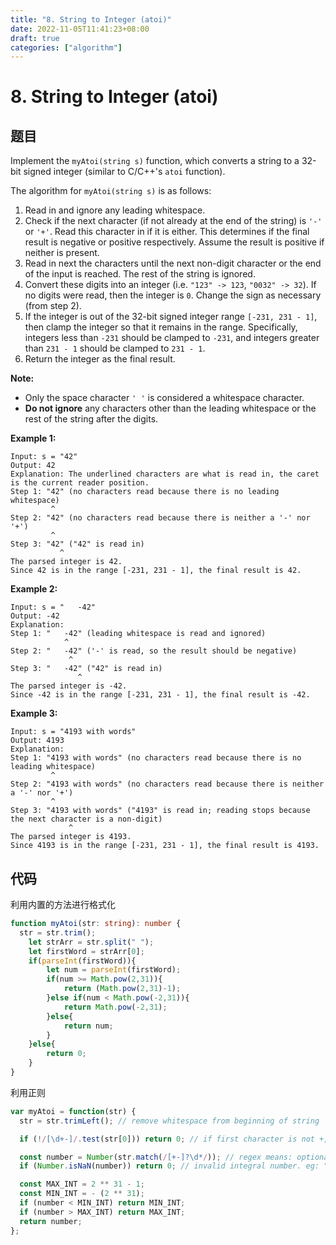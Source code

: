 ```yaml
---
title: "8. String to Integer (atoi)"
date: 2022-11-05T11:41:23+08:00
draft: true
categories: ["algorithm"]
---
```




# 8. String to Integer (atoi)



## 题目

Implement the `myAtoi(string s)` function, which converts a string to a 32-bit signed integer (similar to C/C++'s `atoi` function).

The algorithm for `myAtoi(string s)` is as follows:

1. Read in and ignore any leading whitespace.
2. Check if the next character (if not already at the end of the string) is `'-'` or `'+'`. Read this character in if it is either. This determines if the final result is negative or positive respectively. Assume the result is positive if neither is present.
3. Read in next the characters until the next non-digit character or the end of the input is reached. The rest of the string is ignored.
4. Convert these digits into an integer (i.e. `"123" -> 123`, `"0032" -> 32`). If no digits were read, then the integer is `0`. Change the sign as necessary (from step 2).
5. If the integer is out of the 32-bit signed integer range `[-231, 231 - 1]`, then clamp the integer so that it remains in the range. Specifically, integers less than `-231` should be clamped to `-231`, and integers greater than `231 - 1` should be clamped to `231 - 1`.
6. Return the integer as the final result.

**Note:**

- Only the space character `' '` is considered a whitespace character.
- **Do not ignore** any characters other than the leading whitespace or the rest of the string after the digits.

 

**Example 1:**

```
Input: s = "42"
Output: 42
Explanation: The underlined characters are what is read in, the caret is the current reader position.
Step 1: "42" (no characters read because there is no leading whitespace)
         ^
Step 2: "42" (no characters read because there is neither a '-' nor '+')
         ^
Step 3: "42" ("42" is read in)
           ^
The parsed integer is 42.
Since 42 is in the range [-231, 231 - 1], the final result is 42.
```

**Example 2:**

```
Input: s = "   -42"
Output: -42
Explanation:
Step 1: "   -42" (leading whitespace is read and ignored)
            ^
Step 2: "   -42" ('-' is read, so the result should be negative)
             ^
Step 3: "   -42" ("42" is read in)
               ^
The parsed integer is -42.
Since -42 is in the range [-231, 231 - 1], the final result is -42.
```

**Example 3:**

```
Input: s = "4193 with words"
Output: 4193
Explanation:
Step 1: "4193 with words" (no characters read because there is no leading whitespace)
         ^
Step 2: "4193 with words" (no characters read because there is neither a '-' nor '+')
         ^
Step 3: "4193 with words" ("4193" is read in; reading stops because the next character is a non-digit)
             ^
The parsed integer is 4193.
Since 4193 is in the range [-231, 231 - 1], the final result is 4193.
```

 



## 代码



利用内置的方法进行格式化

```typescript
function myAtoi(str: string): number {
  str = str.trim();
    let strArr = str.split(" ");
    let firstWord = strArr[0];
    if(parseInt(firstWord)){
        let num = parseInt(firstWord);
        if(num >= Math.pow(2,31)){
            return (Math.pow(2,31)-1);
        }else if(num < Math.pow(-2,31)){
            return Math.pow(-2,31);
        }else{
            return num;
        }
    }else{
        return 0;
    }  
}
```



利用正则

```typescript
var myAtoi = function(str) {
  str = str.trimLeft(); // remove whitespace from beginning of string

  if (!/[\d+-]/.test(str[0])) return 0; // if first character is not +,- or a digit

  const number = Number(str.match(/[+-]?\d*/)); // regex means: optional(+,-) follows by zero (case " +  514 " => expect 0) or more digits
  if (Number.isNaN(number)) return 0; // invalid integral number. eg: " +  514" => expect 0 (Number('+') => NaN)

  const MAX_INT = 2 ** 31 - 1;
  const MIN_INT = - (2 ** 31);
  if (number < MIN_INT) return MIN_INT;
  if (number > MAX_INT) return MAX_INT;
  return number;
};
```

